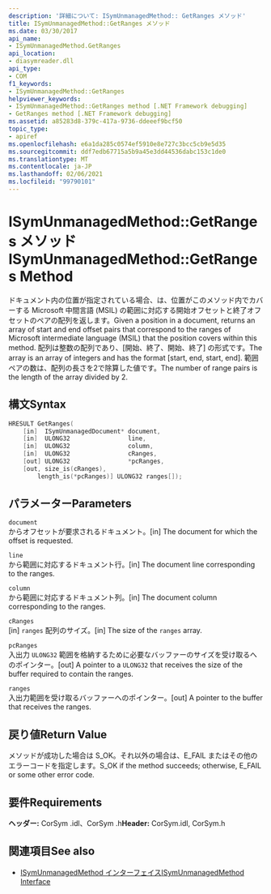 ```yaml
---
description: '詳細について: ISymUnmanagedMethod:: GetRanges メソッド'
title: ISymUnmanagedMethod::GetRanges メソッド
ms.date: 03/30/2017
api_name:
- ISymUnmanagedMethod.GetRanges
api_location:
- diasymreader.dll
api_type:
- COM
f1_keywords:
- ISymUnmanagedMethod::GetRanges
helpviewer_keywords:
- ISymUnmanagedMethod::GetRanges method [.NET Framework debugging]
- GetRanges method [.NET Framework debugging]
ms.assetid: a85283d8-379c-417a-9736-ddeeef9bcf50
topic_type:
- apiref
ms.openlocfilehash: e6a1da285c0574ef5910e8e727c3bcc5cb9e5d35
ms.sourcegitcommit: ddf7edb67715a5b9a45e3dd44536dabc153c1de0
ms.translationtype: MT
ms.contentlocale: ja-JP
ms.lasthandoff: 02/06/2021
ms.locfileid: "99790101"
---
```

# <a name="isymunmanagedmethodgetranges-method"></a><span data-ttu-id="a3e44-103">ISymUnmanagedMethod::GetRanges メソッド</span><span class="sxs-lookup"><span data-stu-id="a3e44-103">ISymUnmanagedMethod::GetRanges Method</span></span>

<span data-ttu-id="a3e44-104">ドキュメント内の位置が指定されている場合、は、位置がこのメソッド内でカバーする Microsoft 中間言語 (MSIL) の範囲に対応する開始オフセットと終了オフセットのペアの配列を返します。</span><span class="sxs-lookup"><span data-stu-id="a3e44-104">Given a position in a document, returns an array of start and end offset pairs that correspond to the ranges of Microsoft intermediate language (MSIL) that the position covers within this method.</span></span> <span data-ttu-id="a3e44-105">配列は整数の配列であり、[開始、終了、開始、終了] の形式です。</span><span class="sxs-lookup"><span data-stu-id="a3e44-105">The array is an array of integers and has the format [start, end, start, end].</span></span> <span data-ttu-id="a3e44-106">範囲ペアの数は、配列の長さを2で除算した値です。</span><span class="sxs-lookup"><span data-stu-id="a3e44-106">The number of range pairs is the length of the array divided by 2.</span></span>  
  
## <a name="syntax"></a><span data-ttu-id="a3e44-107">構文</span><span class="sxs-lookup"><span data-stu-id="a3e44-107">Syntax</span></span>  
  
```cpp  
HRESULT GetRanges(  
    [in]  ISymUnmanagedDocument* document,  
    [in]  ULONG32                line,  
    [in]  ULONG32                column,  
    [in]  ULONG32                cRanges,  
    [out] ULONG32                *pcRanges,  
    [out, size_is(cRanges),  
        length_is(*pcRanges)] ULONG32 ranges[]);  
```  
  
## <a name="parameters"></a><span data-ttu-id="a3e44-108">パラメーター</span><span class="sxs-lookup"><span data-stu-id="a3e44-108">Parameters</span></span>  

 `document`  
 <span data-ttu-id="a3e44-109">からオフセットが要求されるドキュメント。</span><span class="sxs-lookup"><span data-stu-id="a3e44-109">[in] The document for which the offset is requested.</span></span>  
  
 `line`  
 <span data-ttu-id="a3e44-110">から範囲に対応するドキュメント行。</span><span class="sxs-lookup"><span data-stu-id="a3e44-110">[in] The document line corresponding to the ranges.</span></span>  
  
 `column`  
 <span data-ttu-id="a3e44-111">から範囲に対応するドキュメント列。</span><span class="sxs-lookup"><span data-stu-id="a3e44-111">[in] The document column corresponding to the ranges.</span></span>  
  
 `cRanges`  
 <span data-ttu-id="a3e44-112">[in] `ranges` 配列のサイズ。</span><span class="sxs-lookup"><span data-stu-id="a3e44-112">[in] The size of the `ranges` array.</span></span>  
  
 `pcRanges`  
 <span data-ttu-id="a3e44-113">入出力 `ULONG32` 範囲を格納するために必要なバッファーのサイズを受け取るへのポインター。</span><span class="sxs-lookup"><span data-stu-id="a3e44-113">[out] A pointer to a `ULONG32` that receives the size of the buffer required to contain the ranges.</span></span>  
  
 `ranges`  
 <span data-ttu-id="a3e44-114">入出力範囲を受け取るバッファーへのポインター。</span><span class="sxs-lookup"><span data-stu-id="a3e44-114">[out] A pointer to the buffer that receives the ranges.</span></span>  
  
## <a name="return-value"></a><span data-ttu-id="a3e44-115">戻り値</span><span class="sxs-lookup"><span data-stu-id="a3e44-115">Return Value</span></span>  

 <span data-ttu-id="a3e44-116">メソッドが成功した場合は S_OK。それ以外の場合は、E_FAIL またはその他のエラーコードを指定します。</span><span class="sxs-lookup"><span data-stu-id="a3e44-116">S_OK if the method succeeds; otherwise, E_FAIL or some other error code.</span></span>  
  
## <a name="requirements"></a><span data-ttu-id="a3e44-117">要件</span><span class="sxs-lookup"><span data-stu-id="a3e44-117">Requirements</span></span>  

 <span data-ttu-id="a3e44-118">**ヘッダー:** CorSym .idl、CorSym .h</span><span class="sxs-lookup"><span data-stu-id="a3e44-118">**Header:** CorSym.idl, CorSym.h</span></span>  
  
## <a name="see-also"></a><span data-ttu-id="a3e44-119">関連項目</span><span class="sxs-lookup"><span data-stu-id="a3e44-119">See also</span></span>

- [<span data-ttu-id="a3e44-120">ISymUnmanagedMethod インターフェイス</span><span class="sxs-lookup"><span data-stu-id="a3e44-120">ISymUnmanagedMethod Interface</span></span>](isymunmanagedmethod-interface.md)
